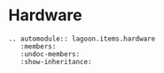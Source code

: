 # Hardware

```{eval-rst}
.. automodule:: lagoon.items.hardware
   :members:
   :undoc-members:
   :show-inheritance:
```